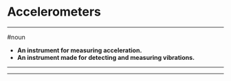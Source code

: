# Accelerometers
---
#noun
- **An instrument for measuring acceleration.**
- **An instrument made for detecting and measuring vibrations.**
---
---
